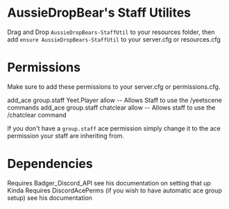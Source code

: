 # AussieDropBear's Staff Utilites

Drag and Drop ``AussieDropBears-StaffUtil`` to your resources folder, then add ``ensure AussieDropBears-StaffUtil`` to your server.cfg or resources.cfg

# Permissions

Make sure to add these permissions to your server.cfg or permissions.cfg.

add_ace group.staff Yeet.Player allow -- Allows Staff to use the /yeetscene commands
add_ace group.staff chatclear allow -- Allows staff to use the /chatclear command


If you don't have a ``group.staff`` ace permission simply change it to the ace permission your staff are inheriting from.

# Dependencies

Requires Badger_Discord_API see his documentation on setting that up
Kinda Requires DiscordAcePerms (if you wish to have automatic ace group setup) see his documentation
